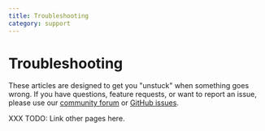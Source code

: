 ```yaml
---
title: Troubleshooting
category: support
---
```


# Troubleshooting

These articles are designed to get you "unstuck" when something goes wrong. If
you have questions, feature requests, or want to report an issue, please use
our [community forum](https://discuss.streamlit.io/) or [GitHub
issues](https://github.com/streamlit/streamlit/issues).

XXX TODO: Link other pages here.
